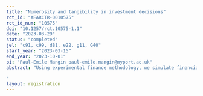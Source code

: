 ```yaml
---
title: "Numerosity and tangibility in investment decisions"
rct_id: "AEARCTR-0010575"
rct_id_num: "10575"
doi: "10.1257/rct.10575-1.1"
date: "2023-03-29"
status: "completed"
jel: "c91, c99, d81, e22, g11, G40"
start_year: "2023-03-15"
end_year: "2023-10-01"
pi: "Paul-Emile Mangin paul-emile.mangin@myport.ac.uk"
abstract: "Using experimental finance methodology, we simulate financial decision making under risk in the form of investment tasks. Experimental Currency Units aim to make the situation more realistic. The ECU frame, however, is often arbitrarily chosen. In particular, when tangibility or numerosity - individuals tend to over-infer quantity when it is represented with higher numeric values - has an effect on risk decision making. Do higher ECU frames bias decision making in financial risk-taking tasks? This study aims to test whether the ECU frame - affects financial decision making under risk. Our result will refine experimental finance methodology.
"
layout: registration
---
```


